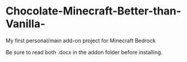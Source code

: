 # Chocolate-Minecraft-Better-than-Vanilla-
My first personal/main add-on project for Minecraft Bedrock

Be sure to read both .docx in the addon folder before installing.
